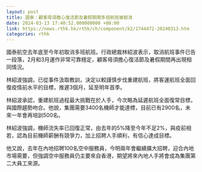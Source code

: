 ```yaml
---
layout: post
title: 國泰：顧客毋須擔心復活節及暑假期間多班航班被取消
date: 2024-03-13 17:40:52.000000000 +08:00
link: https://news.rthk.hk/rthk/ch/component/k2/1744472-20240313.htm
categories: rthk
---
```


國泰航空去年底至今年初取消多班航班。行政總裁林紹波表示，取消航班事件已告一段落，2月和3月運作非常可靠穩定，顧客毋須擔心復活節及暑假期間再出現相同情況。

林紹波強調，已從事件汲取教訓，決定以較謹慎步伐重建航班，將客運航班全面回復疫情前水平的目標，推遲3個月，延至明年首季。

林紹波承認，重建航班過程最大挑戰在於人手，今次略為延遲航班全面復常目標，與國際趨勢吻合。他說，集團需要3400名機師才能達標，目前已有2900名，未來一年會再培訓500名。

林紹波強調，機師流失率已回復正常，由去年的5%降至今年不足2%，與疫前相若，認為目前機師薪酬有競爭力，加上招聘人手順利，有信心達成目標。

他又說，去年在內地招聘100名空中服務員，今明兩年會繼續擴大招聘，迎合內地市場需要，但強調空中服務員仍主要來自香港，期望將來內地人手將會成為集團第二大員工來源。
